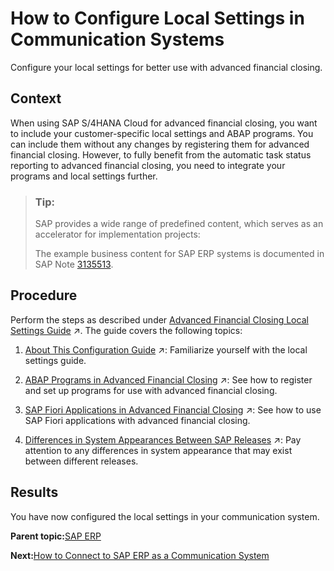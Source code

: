 <!-- loio38f2e79cddaa4465a9233c5ae1fcead6 -->

# How to Configure Local Settings in Communication Systems

Configure your local settings for better use with advanced financial closing.



## Context

When using SAP S/4HANA Cloud for advanced financial closing, you want to include your customer-specific local settings and ABAP programs. You can include them without any changes by registering them for advanced financial closing. However, to fully benefit from the automatic task status reporting to advanced financial closing, you need to integrate your programs and local settings further.

> ### Tip:  
> SAP provides a wide range of predefined content, which serves as an accelerator for implementation projects:
> 
> The example business content for SAP ERP systems is documented in SAP Note [3135513](https://me.sap.com/notes/3135513).



<a name="loio38f2e79cddaa4465a9233c5ae1fcead6__steps_ttj_jnn_3rb"/>

## Procedure

Perform the steps as described under [Advanced Financial Closing Local Settings Guide](https://help.sap.com/viewer/a32675ceb29149fd9be78a66704da190/SHIP/en-US/b9fac8285765445ba0eaaa9bdf738e3d.html "") :arrow_upper_right:. The guide covers the following topics:

1.  [About This Configuration Guide](https://help.sap.com/viewer/a32675ceb29149fd9be78a66704da190/SHIP/en-US/b9fac8285765445ba0eaaa9bdf738e3d.html "") :arrow_upper_right:: Familiarize yourself with the local settings guide.

2.  [ABAP Programs in Advanced Financial Closing](https://help.sap.com/viewer/a32675ceb29149fd9be78a66704da190/SHIP/en-US/a028800cbc3741909800f68a0c8f08dd.html "") :arrow_upper_right:: See how to register and set up programs for use with advanced financial closing.

3.  [SAP Fiori Applications in Advanced Financial Closing](https://help.sap.com/viewer/a32675ceb29149fd9be78a66704da190/SHIP/en-US/5e4bffe369fd4f7397c4e8f27f30a14a.html "") :arrow_upper_right:: See how to use SAP Fiori applications with advanced financial closing.

4.  [Differences in System Appearances Between SAP Releases](https://help.sap.com/viewer/a32675ceb29149fd9be78a66704da190/SHIP/en-US/c4f4e2fee4be4de59fbc7514286d0c87.html "Release-related differences between system appearances.") :arrow_upper_right:: Pay attention to any differences in system appearance that may exist between different releases.




<a name="loio38f2e79cddaa4465a9233c5ae1fcead6__result_jqg_f4n_3rb"/>

## Results

You have now configured the local settings in your communication system.

**Parent topic:**[SAP ERP](sap-erp-7b85121.md "Perform the following steps to connect SAP S/4HANA Cloud for advanced financial closing to your SAP ERP system. Perform the last step only if it applies to your use case.")

**Next:**[How to Connect to SAP ERP as a Communication System](how-to-connect-to-sap-erp-as-a-communication-system-e11be48.md "Connect to your SAP ERP system to retrieve information about organizational units, the factory calendar, and so on.")

